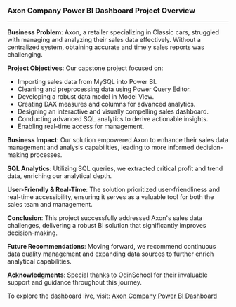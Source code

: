 ### Axon Company Power BI Dashboard Project Overview
----
**Business Problem**: Axon, a retailer specializing in Classic cars, struggled with managing and analyzing their sales data effectively. Without a centralized system, obtaining accurate and timely sales reports was challenging.

**Project Objectives**: Our capstone project focused on: 
- Importing sales data from MySQL into Power BI.
- Cleaning and preprocessing data using Power Query Editor.
- Developing a robust data model in Model View.
- Creating DAX measures and columns for advanced analytics.
- Designing an interactive and visually compelling sales dashboard.
- Conducting advanced SQL analytics to derive actionable insights.
- Enabling real-time access for management.

**Business Impact**: Our solution empowered Axon to enhance their sales data management and analysis capabilities, leading to more informed decision-making processes.

**SQL Analytics**: Utilizing SQL queries, we extracted critical profit and trend data, enriching our analytical depth.

**User-Friendly & Real-Time**: The solution prioritized user-friendliness and real-time accessibility, ensuring it serves as a valuable tool for both the sales team and management.

**Conclusion**: This project successfully addressed Axon's sales data challenges, delivering a robust BI solution that significantly improves decision-making.

**Future Recommendations**: Moving forward, we recommend continuous data quality management and expanding data sources to further enrich analytical capabilities.

**Acknowledgments**: Special thanks to OdinSchool for their invaluable support and guidance throughout this journey.

To explore the dashboard live, visit: [Axon Company Power BI Dashboard](https://lnkd.in/dqPFUD5m)

